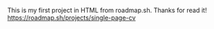 This is my first project in HTML from roadmap.sh. Thanks for read it!
https://roadmap.sh/projects/single-page-cv
